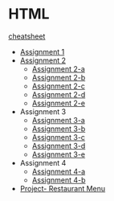 
# HTML
[cheatsheet]()
- [Assignment 1](https://github.com/aniketrepo/crc-workshop/blob/main/html/code/Assignment1.htm)
- [Assignment 2](https://github.com/aniketrepo/crc-workshop/blob/main/html/code/Assignment2.htm)
	- [Assignment 2-a](https://github.com/aniketrepo/crc-workshop/blob/main/html/code/Assignment2a.htm)
	- [Assignment 2-b](https://github.com/aniketrepo/crc-workshop/blob/main/html/code/Assignment2b.htm)
	- [Assignment 2-c](https://github.com/aniketrepo/crc-workshop/blob/main/html/code/Assignment2c.htm)
	- [Assignment 2-d](https://github.com/aniketrepo/crc-workshop/blob/main/html/code/Assignment2d.htm)
	- [Assignment 2-e](https://github.com/aniketrepo/crc-workshop/blob/main/html/code/Assignment2e.htm)
- Assignment 3
	- [Assignment 3-a](https://github.com/aniketrepo/crc-workshop/blob/main/html/code/Assignment3a.htm)
	- [Assignment 3-b](https://github.com/aniketrepo/crc-workshop/blob/main/html/code/Assignment3b.htm)
	- [Assignment 3-c](https://github.com/aniketrepo/crc-workshop/blob/main/html/code/Assignment3c.htm)
	- [Assignment 3-d](https://github.com/aniketrepo/crc-workshop/blob/main/html/code/Assignment3d.htm)
	- [Assignment 3-e](https://github.com/aniketrepo/crc-workshop/blob/main/html/code/Assignment3e.htm)
- Assignment 4
	- [Assignment 4-a](https://github.com/aniketrepo/crc-workshop/blob/main/html/code/Assignment4a.htm)
	- [Assignment 4-b](https://github.com/aniketrepo/crc-workshop/blob/main/html/code/Assignment4b.htm)
- [Project- Restaurant Menu](https://github.com/aniketrepo/crc-workshop/tree/main/html/resturant-menu-main/resturant-menu-main)
